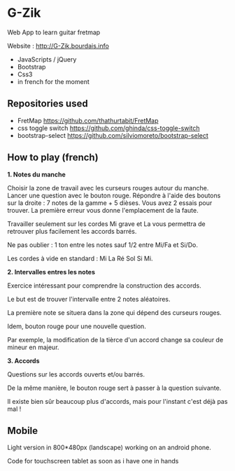 G-Zik
=====

Web App to learn guitar fretmap

Website : http://G-Zik.bourdais.info

* JavaScripts / jQuery
* Bootstrap
* Css3
* in french for the moment

Repositories used
-----------------

* FretMap https://github.com/thathurtabit/FretMap
* css toggle switch https://github.com/ghinda/css-toggle-switch
* bootstrap-select https://github.com/silviomoreto/bootstrap-select

How to play (french)
--------------------
**1. Notes du manche**

Choisir la zone de travail avec les curseurs rouges autour du manche.
Lancer une question avec le bouton rouge.
Répondre à l'aide des boutons sur la droite : 7 notes de la gamme + 5 dièses.
Vous avez 2 essais pour trouver. La première erreur vous donne l'emplacement de la faute.

Travailler seulement sur les cordes Mi grave et La vous permettra de retrouver plus facilement les accords barrés.

Ne pas oublier : 1 ton entre les notes sauf 1/2 entre Mi/Fa et Si/Do.

Les cordes à vide en standard : Mi La Ré Sol Si Mi.

**2. Intervalles entres les notes**

Exercice intéressant pour comprendre la construction des accords.

Le but est de trouver l'intervalle entre 2 notes aléatoires.

La première note se situera dans la zone qui dépend des curseurs rouges.

Idem, bouton rouge pour une nouvelle question.

Par exemple, la modification de la tièrce d'un accord change sa couleur de mineur en majeur.

**3. Accords**

Questions sur les accords ouverts et/ou barrés.

De la même manière, le bouton rouge sert à passer à la question suivante.

Il existe bien sûr beaucoup plus d'accords, mais pour l'instant c'est déjà pas mal !

Mobile
------

Light version in 800*480px (landscape) working on an android phone.

Code for touchscreen tablet as soon as i have one in hands
